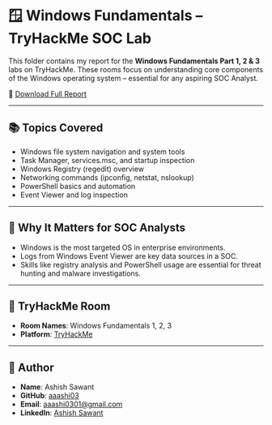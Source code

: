 # 🪟 Windows Fundamentals – TryHackMe SOC Lab

This folder contains my report for the **Windows Fundamentals Part 1, 2 & 3** labs on TryHackMe. These rooms focus on understanding core components of the Windows operating system – essential for any aspiring SOC Analyst.

📄 [Download Full Report](Ashish_Sawant_Windows_Fundamentals_Report.docx)

---

## 📚 Topics Covered

- Windows file system navigation and system tools
- Task Manager, services.msc, and startup inspection
- Windows Registry (regedit) overview
- Networking commands (ipconfig, netstat, nslookup)
- PowerShell basics and automation
- Event Viewer and log inspection

---

## 🧠 Why It Matters for SOC Analysts

- Windows is the most targeted OS in enterprise environments.
- Logs from Windows Event Viewer are key data sources in a SOC.
- Skills like registry analysis and PowerShell usage are essential for threat hunting and malware investigations.

---

## 🔗 TryHackMe Room

- **Room Names**: Windows Fundamentals 1, 2, 3  
- **Platform**: [TryHackMe](https://tryhackme.com/p/ashish0301)

---

## 📌 Author

- **Name**: Ashish Sawant  
- **GitHub**: [aaashi03](https://github.com/aaashi03)  
- **Email**: aaashi0301@gmail.com  
- **LinkedIn**: [Ashish Sawant](https://www.linkedin.com/in/ashish-sawant-a02412260/)
